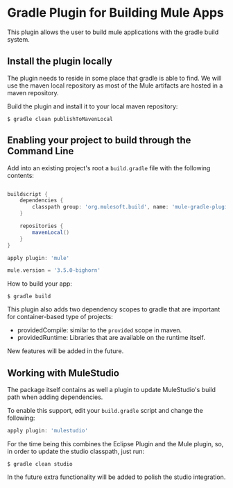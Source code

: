Gradle Plugin for Building Mule Apps
==================

This plugin allows the user to build mule applications with the gradle build system.


Install the plugin locally
----

The plugin needs to reside in some place that gradle is able to find. We will use the maven local repository as most of
the Mule artifacts are hosted in a maven repository.

Build the plugin and install it to your local maven repository:

    $ gradle clean publishToMavenLocal


Enabling your project to build through the Command Line
----

Add into an existing project's root a `build.gradle` file with the following contents:

```groovy

buildscript {
	dependencies {
		classpath group: 'org.mulesoft.build', name: 'mule-gradle-plugin', version: '1.0.0-SNAPSHOT'
	}

	repositories {
		mavenLocal()
	}
}

apply plugin: 'mule'

mule.version = '3.5.0-bighorn'

```

How to build your app:

    $ gradle build

This plugin also adds two dependency scopes to gradle that are important for container-based type of projects:

  - providedCompile: similar to the `provided` scope in maven.
  - providedRuntime: Libraries that are available on the runtime itself.
  
New features will be added in the future.

Working with MuleStudio
----

The package itself contains as well a plugin to update MuleStudio's build path when adding dependencies.

To enable this support, edit your `build.gradle` script and change the following:

```groovy
apply plugin: 'mulestudio'
```

For the time being this combines the Eclipse Plugin and the Mule plugin, so, in order to update the studio classpath,
just run:

    $ gradle clean studio

In the future extra functionality will be added to polish the studio integration.